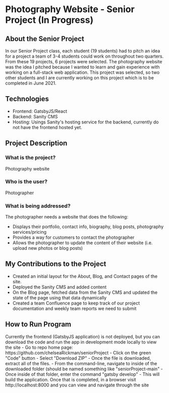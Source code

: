# Photography Website - Senior Project (In Progress)

## About the Senior Project
In our Senior Project class, each student (19 students) had to pitch an idea for a project a team of 3-4 students could work on throughout two quarters. From these 19 projects, 6 projects were selected. The photography website was the idea I pitched because I wanted to learn and gain experience with working on a full-stack web application. This project was selected, so two other students and I are currently working on this project which is to be completed in June 2021. 

## Technologies
- Frontend: GatsbyJS/React
- Backend: Sanity CMS
- Hosting: Usings Sanity's hosting service for the backend, currently do not have the frontend hosted yet.

## Project Description
### What is the project?
Photography website

### Who is the user?
Photographer

### What is being addressed?
The photographer needs a website that does the following:
- Displays their portfolio, contact info, biography, blog posts, photography services/pricing
- Provides a way for customers to contact the photographer
- Allows the photographer to update the content of their website (i.e. upload new photos or blog posts)

## My Contributions to the Project
- Created an initial layout for the About, Blog, and Contact pages of the site. 
- Deployed the Sanity CMS and added content
- On the Blog page, fetched data from the Sanity CMS and updated the state of the page using that data dynamically
- Created a team Confluence page to keep track of our project documentation and weekly team reports we need to submit

## How to Run Program
<p> Currently the frontend (GatsbyJS application) is not deployed, but you can download the code and run the app in development mode locally to view the site
- Go to repo home page: https://github.com/chelseaRickman/seniorProject
- Click on the green "Code" button
- Select "Download ZIP"
- Once the file is downloaded, extract all of the files. 
- From the command-line, navigate to inside of the downloaded folder (should be named something like "seniorProject-main"
- Once inside of that folder, enter the command "gatsby develop"
- This will build the application. Once that is completed, in a browser visit http://localhost:8000 and you can view and navigate through the site
